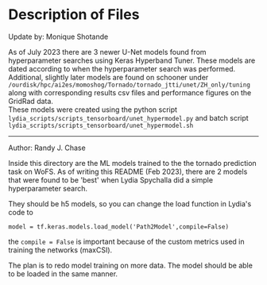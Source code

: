 # Description of Files 
Update by: Monique Shotande

As of July 2023 there are 3 newer U-Net models found from hyperparameter 
searches using Keras Hyperband Tuner. These models are dated according to when 
the hyperparameter search was performed. Additional, slightly later models are 
found on schooner under 
`/ourdisk/hpc/ai2es/momoshog/Tornado/tornado_jtti/unet/ZH_only/tuning` along 
with corresponding results csv files and performance figures on the GridRad data.   
These models were created using the python script 
`lydia_scripts/scripts_tensorboard/unet_hypermodel.py` and batch script 
`lydia_scripts/scripts_tensorboard/unet_hypermodel.sh`

--- 
Author: Randy J. Chase 

Inside this directory are the ML models trained to the the tornado prediction task on WoFS. As of writing this README (Feb 2023), there are 2 models that were found to be 'best' when Lydia Spychalla did a simple hyperparameter search. 

They should be h5 models, so you can change the load function in Lydia's code to 

``` model = tf.keras.models.load_model('Path2Model',compile=False) ```

the ``compile = False`` is important because of the custom metrics used in training the networks (maxCSI). 

The plan is to redo model training on more data. The model should be able to be loaded in the same manner. 



